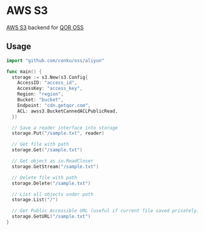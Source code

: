 # AWS S3

[AWS S3](https://aws.amazon.com/cn/s3/) backend for [QOR OSS](https://github.com/conku/oss)

## Usage

```go
import "github.com/conku/oss/aliyun"

func main() {
  storage := s3.New(s3.Config{
    AccessID: "access_id",
    AccessKey: "access_key",
    Region: "region",
    Bucket: "bucket",
    Endpoint: "cdn.getqor.com",
    ACL: awss3.BucketCannedACLPublicRead,
  })

  // Save a reader interface into storage
  storage.Put("/sample.txt", reader)

  // Get file with path
  storage.Get("/sample.txt")

  // Get object as io.ReadCloser
  storage.GetStream("/sample.txt")

  // Delete file with path
  storage.Delete("/sample.txt")

  // List all objects under path
  storage.List("/")

  // Get Public Accessible URL (useful if current file saved privately)
  storage.GetURL("/sample.txt")
}
```


